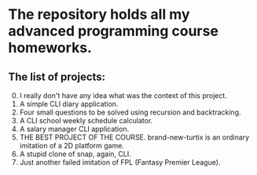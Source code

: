 # The repository holds all my advanced programming course homeworks.

## The list of projects:
0. I really don't have any idea what was the context of this project.
1. A simple CLI diary application.
2. Four small questions to be solved using recursion and backtracking.
3. A CLI school weekly schedule calculator.
4. A salary manager CLI application.
5. THE BEST PROJECT OF THE COURSE. brand-new-turtix is an ordinary imitation of a 2D platform game.
6. A stupid clone of snap, again, CLI.
7. Just another failed imitation of FPL (Fantasy Premier League).
